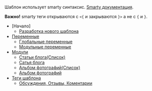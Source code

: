 
Шаблон использует smarty синтаксис. [Smarty документация](https://www.smarty.net/docs/en/).

**Важно!** smarty теги открываются с `<{` и закрываются `}>` а не с `{` и `}`.
- [Начало]
  - [Разработка нового шаблона](developers/folders.md)
- [Переменные](variables.md)
  - [Глобальные переменные](global_variables.md)
  - [Модульные переменные](module_variables.md)
- [Модули](modules.md)
  - [Статьи блога(Список)](articles.md)
  - [Сатья блога](article.md)
  - [Альбом фотографий(Список)](photo_albums.md)
  - [Альбом фотографий](photo_album.md)
- [Теги шаблона](tags/index.md)
  - [Обсуждения, Отзывы, Коментарии](tags/discussion.md)
